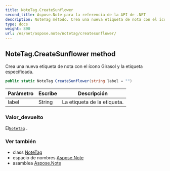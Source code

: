 ```yaml
---
title: NoteTag.CreateSunflower
second_title: Aspose.Note para la referencia de la API de .NET
description: NoteTag método. Crea una nueva etiqueta de nota con el ícono Girasol y la etiqueta especificada.
type: docs
weight: 890
url: /es/net/aspose.note/notetag/createsunflower/
---
```

## NoteTag.CreateSunflower method

Crea una nueva etiqueta de nota con el ícono Girasol y la etiqueta especificada.

```csharp
public static NoteTag CreateSunflower(string label = "")
```

| Parámetro | Escribe | Descripción |
| --- | --- | --- |
| label | String | La etiqueta de la etiqueta. |

### Valor_devuelto

El[`NoteTag`](../) .

### Ver también

* class [NoteTag](../)
* espacio de nombres [Aspose.Note](../../notetag/)
* asamblea [Aspose.Note](../../../)


